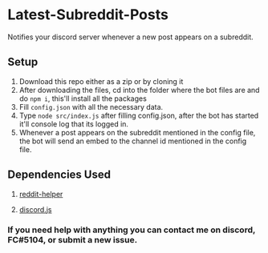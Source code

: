 # Latest-Subreddit-Posts
Notifies your discord server whenever a new post appears on a subreddit.


## Setup
1) Download this repo either as a zip or by cloning it
2) After downloading the files, cd into the folder where the bot files are and do `npm i`, this'll install all the packages
3) Fill `config.json` with all the necessary data.
4) Type `node src/index.js` after filling config.json, after the bot has started it'll console log that its logged in.
5) Whenever a post appears on the subreddit mentioned in the config file, the bot will send an embed to the channel id mentioned in the config file.

## Dependencies Used
1) [reddit-helper](https://www.npmjs.com/package/reddit-helper)

2) [discord.js](https://www.npmjs.com/package/discord.js)

### If you need help with anything you can contact me on discord, FC#5104, or submit a new issue.